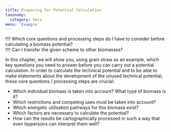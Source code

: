 ```yaml
---
title: Preparing for Potential Calculation
taxonomy:
  category: docs
menu: 'Example'
---
```


!!!! Which core questions and processing steps do I have to consider before calculating a biomass potential? <br>
!!!! Can I transfer the given scheme to other biomasses?

In this chapter, we will show you, using grain straw as an example, which key questions you need to answer before you can carry out a potential calculation. In order to calculate the technical potential and to be able to make statements about the development of the unused technical potential, these core questions / processing steps are crucial:

- Which individual biomass is taken into account? What type of biomass is it?
- Which restrictions and competing uses must be taken into account?
- Which energetic utilisation pathways for this biomass exist?
- Which factors are necessary to calculate the potential?
- How can the results be cartographically processed in such a way that even laypersons can interpret them well?
